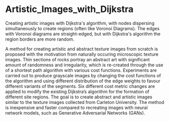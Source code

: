# Artistic_Images_with_Dijkstra
Creating artistic images with Dijkstra's algorithm, with nodes dispersing simultaneously to create regions (often like Voronoi Diagrams). 
The edges with Voronoi diagrams are straight-edged, but with Dijkstra's algorithm the region borders are more random. 

A method for creating artistic and abstract texture images from scratch is proposed with the motivation from naturally occuring microscopic texture images.
Thin sections of rocks portray an abstract art with significant amount of randomness and irregularity, which is re-created through the use of a shortest 
path algorithm with various cost functions. Experiments are carried out to produce grayscale images by changing the cost functions of the algorithm and 
using different distribution of the edge weights to favour different variants of the segments. Six different cost metric changes are applied to modify 
the existing Dijkstra’s algorithm for the formation of different site regions. The goal is to create abstract and artistic images similar to the texture 
images collected from Carleton University. The method is inexpensive and faster compared to recreating images with neural network models, such as 
Generative Adversarial Networks (GANs).


